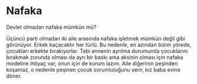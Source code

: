 # Nafaka

Devlet olmadan nafaka mümkün mü?

Üçüncü parti olmadan iki aile arasında nafaka işletmek mümkün değil gibi
görünüyor. Erkek kaçacaktır her türlü. Bu nedenle, en azından bizim yörede,
çocukları erkekte bırakıyorlar. Tabi annenin ayrılma durumunda çocuklarını
bırakmak zorunda olması da ayrı bir baskı ama aksinin olması için nafaka
modeline ihtiyaç var, onun için de kurum lazım. Aile diğerinin peşinden
koşamaz, o nedenle peşinen çocuk sorumluluğunu verir, kız baba evine döner.
